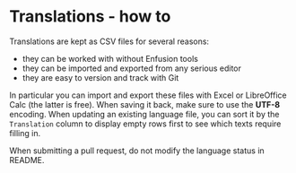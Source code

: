# Translations - how to

Translations are kept as CSV files for several reasons:
- they can be worked with without Enfusion tools
- they can be imported and exported from any serious editor
- they are easy to version and track with Git

In particular you can import and export these files with Excel or LibreOffice Calc (the latter is free). When saving it back, make sure to use the **UTF-8** encoding. When updating an existing language file, you can sort it by the `Translation` column to display empty rows first to see which texts require filling in.

When submitting a pull request, do not modify the language status in README.
